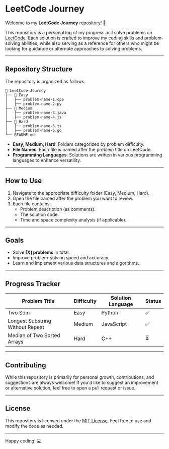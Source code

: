 # LeetCode Journey

Welcome to my **LeetCode Journey** repository! 🚀

This repository is a personal log of my progress as I solve problems on [LeetCode](https://leetcode.com/). Each solution is crafted to improve my coding skills and problem-solving abilities, while also serving as a reference for others who might be looking for guidance or alternate approaches to solving problems.

---

## Repository Structure

The repository is organized as follows:

```
📂 LeetCode-Journey
├── 📁 Easy
│   ├── problem-name-1.cpp
│   ├── problem-name-2.py
├── 📁 Medium
│   ├── problem-name-3.java
│   ├── problem-name-4.js
├── 📁 Hard
│   ├── problem-name-5.ts
│   ├── problem-name-6.go
└── README.md
```

- **Easy, Medium, Hard**: Folders categorized by problem difficulty.
- **File Names**: Each file is named after the problem title on LeetCode.
- **Programming Languages**: Solutions are written in various programming languages to enhance versatility.

---

## How to Use

1. Navigate to the appropriate difficulty folder (Easy, Medium, Hard).
2. Open the file named after the problem you want to review.
3. Each file contains:
   - Problem description (as comments).
   - The solution code.
   - Time and space complexity analysis (if applicable).

---

## Goals

- Solve **[X] problems** in total.
- Improve problem-solving speed and accuracy.
- Learn and implement various data structures and algorithms.

---

## Progress Tracker

| Problem Title                     | Difficulty | Solution Language | Status |
|-----------------------------------|------------|--------------------|--------|
| Two Sum                           | Easy       | Python            | ✅     |
| Longest Substring Without Repeat  | Medium     | JavaScript        | ✅     |
| Median of Two Sorted Arrays       | Hard       | C++               | ⏳     |

---

## Contributing

While this repository is primarily for personal growth, contributions, and suggestions are always welcome! If you'd like to suggest an improvement or alternative solution, feel free to open a pull request or issue.

---

## License

This repository is licensed under the [MIT License](LICENSE). Feel free to use and modify the code as needed.

---

Happy coding! 💻

